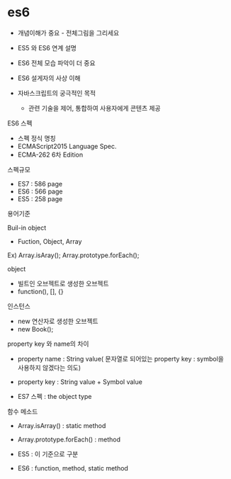 # es6

- 개념이해가 중요 - 전체그림을 그리세요

- ES5 와 ES6 연계 설명

- ES6 전체 모습 파악이 더 중요

- ES6 설게자의 사상 이해

- 자바스크립트의 궁극적인 목적

    - 관련 기술을 제어, 통합하여 사용자에게 콘텐츠 제공
    

ES6 스펙

- 스펙 정식 명칭
- ECMAScript2015 Language Spec.
- ECMA-262 6차 Edition

스펙규모

- ES7 : 586 page
- ES6 : 566 page
- ES5 : 258 page

용어기준

Buil-in object

- Fuction, Object, Array

Ex) 
Array.isAray();
Array.prototype.forEach();

object

- 빌트인 오브젝트로 생성한 오브젝트
- function(), [], {}

인스턴스

- new 연산자로 생성한 오브젝트
- new Book();

property key 와 name의 차이

- property name : String value( 문자열로 되어있는 property key : symbol을 사용하지 않겠다는 의도)

- property key : String value + Symbol value

- ES7 스펙 : the object type

함수 메소드

- Array.isArray() : static method

- Array.prototype.forEach() : method

- ES5 : 이 기준으로 구분

- ES6 : function, method, static method















